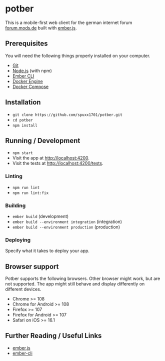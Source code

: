 # potber

This is a mobile-first web client for the german internet forum [forum.mods.de](https://foru.mods.de) built with [ember.js](https://emberjs.com/).

## Prerequisites

You will need the following things properly installed on your computer.

- [Git](https://git-scm.com/)
- [Node.js](https://nodejs.org/) (with npm)
- [Ember CLI](https://cli.emberjs.com/release/)
- [Docker Engine](https://docs.docker.com/engine/release-notes/)
- [Docker Compose](https://docs.docker.com/compose/release-notes/)

## Installation

- `git clone https://github.com/spuxx1701/potber.git`
- `cd potber`
- `npm install`

## Running / Development

- `npm start`
- Visit the app at [http://localhost:4200](http://localhost:4200).
- Visit the tests at [http://localhost:4200/tests](http://localhost:4200/tests).

### Linting

- `npm run lint`
- `npm run lint:fix`

### Building

- `ember build` (development)
- `ember build --environment integration` (integration)
- `ember build --environment production` (production)

### Deploying

Specify what it takes to deploy your app.

## Browser support

Potber supports the following browsers. Other browser might work, but are not supported. The app might still behave and display differently on different devices.

- Chrome >= 108
- Chrome for Android >= 108
- Firefox >= 107
- Firefox for Android >= 107
- Safari on iOS >= 16.1

## Further Reading / Useful Links

- [ember.js](https://emberjs.com/)
- [ember-cli](https://cli.emberjs.com/release/)
